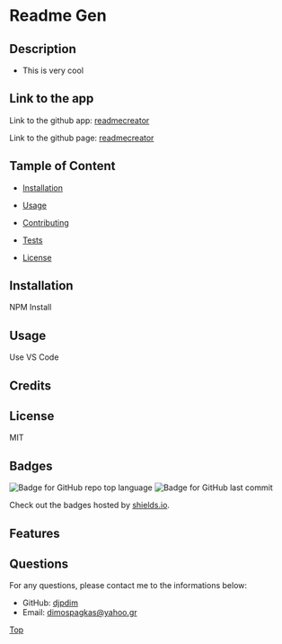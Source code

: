 
  # Readme Gen
  
  ## Description

  * This is very cool


  ## Link to the app
  
  Link to the github app: [readmecreator](https://github.com/djpdim/readmecreator)

  Link to the github page: [readmecreator](https://djpdim.github.io/readmecreator/)


  ## Tample of Content

  * [Installation](#installation)
  
  * [Usage](#usage)
  
  * [Contributing](#contributing)

  * [Tests](#tests)

  * [License](#license)


  ## Installation
  NPM Install


  ## Usage
  Use VS Code


  ## Credits
  


  ## License
  MIT


  ## Badges
  ![Badge for GitHub repo top language](https://img.shields.io/github/languages/top/djpdim/readmecreator?style=flat&logo=appveyor) ![Badge for GitHub last commit](https://img.shields.io/github/last-commit/djpdim/readmecreator?style=flat&logo=appveyor)
  
  Check out the badges hosted by [shields.io](https://shields.io/).


  ## Features
  
  

  ## Questions
  
  For any questions, please contact me to the informations below:
 
  * GitHub: [djpdim](https://github.com/djpdim)
  * Email: [dimospagkas@yahoo.gr](mailto:dimospagkas@yahoo.gr)

  [Top](#description)
